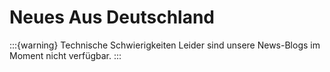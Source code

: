 # Neues Aus Deutschland

:::{warning} Technische Schwierigkeiten
Leider sind unsere News-Blogs im Moment nicht verfügbar. 
:::